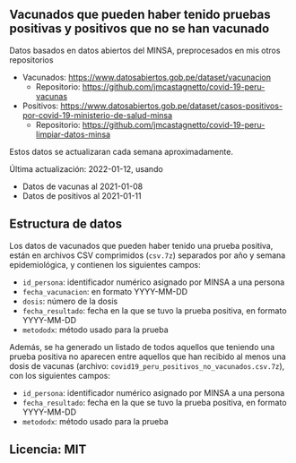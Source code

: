 ## Vacunados que pueden haber tenido pruebas positivas y positivos que no se han vacunado

Datos basados en datos abiertos del MINSA, preprocesados en mis otros repositorios

- Vacunados: https://www.datosabiertos.gob.pe/dataset/vacunacion
  - Repositorio: https://github.com/jmcastagnetto/covid-19-peru-vacunas
- Positivos: https://www.datosabiertos.gob.pe/dataset/casos-positivos-por-covid-19-ministerio-de-salud-minsa
  - Repositorio: https://github.com/jmcastagnetto/covid-19-peru-limpiar-datos-minsa


Estos datos se actualizaran cada semana aproximadamente.

Última actualización: 2022-01-12, usando

- Datos de vacunas al 2021-01-08
- Datos de positivos al 2021-01-11


## Estructura de datos

Los datos de vacunados que pueden haber tenido una prueba positiva, están en archivos CSV comprimidos (`csv.7z`) separados por año y semana epidemiológica, y contienen los siguientes campos:

- `id_persona`: identificador numérico asignado por MINSA a una persona
- `fecha_vacunacion`: en formato YYYY-MM-DD
- `dosis`: número de la dosis
- `fecha_resultado`: fecha en la que se tuvo la prueba positiva, en formato YYYY-MM-DD
- `metododx`: método usado para la prueba

Además, se ha generado un listado de todos aquellos que teniendo una prueba positiva no aparecen entre aquellos que han recibido al menos una dosis de vacunas (archivo: `covid19_peru_positivos_no_vacunados.csv.7z`), con los siguientes campos:

- `id_persona`: identificador numérico asignado por MINSA a una persona
- `fecha_resultado`: fecha en la que se tuvo la prueba positiva, en formato YYYY-MM-DD
- `metododx`: método usado para la prueba


## Licencia: MIT
